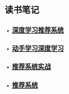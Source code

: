 # 读书笔记

+ ## [深度学习推荐系统](./Book/深度学习推荐系统.md)
+ ## [动手学习深度学习](./Book/动手学习深度学习Pytorch版.md)
+ ## [推荐系统实战](./Book/推荐系统实战.md)
+ ## [推荐系统](./Book/推荐系统.md)